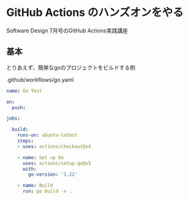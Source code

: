 # GitHub Actions のハンズオンをやる

Software Design 7月号のGitHub Actions実践講座

## 基本

とりあえず、簡単なgoのプロジェクトをビルドする例

.github/workflows/go.yaml
```YAML
name: Go Test

on:
  push:

jobs:

  build:
    runs-on: ubuntu-latest
    steps:
    - uses: actions/checkout@v4

    - name: Set up Go
      uses: actions/setup-go@v5
      with:
        go-version: '1.22'

    - name: Build
      run: go build -v .
```
